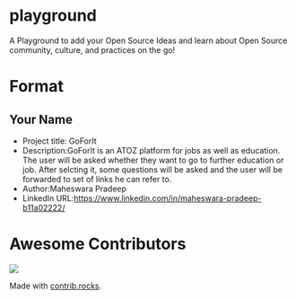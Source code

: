 # playground
A Playground to add your Open Source Ideas and learn about Open Source community, culture, and practices on the go!

# Format
## Your Name
- Project title: GoForIt
- Description:GoForIt is an ATOZ platform for jobs as well as education. The user will be asked whether they want to go to further education or job. After selcting it, some questions will be asked and the user will be forwarded to set of links he can refer to.
- Author:Maheswara Pradeep
- LinkedIn URL:https://www.linkedin.com/in/maheswara-pradeep-b11a02222/

# Awesome Contributors
<a href="https://github.com/VizagOSM/playground/graphs/contributors">
  <img src="https://contrib.rocks/image?repo=VizagOSM/playground" />
</a>

Made with [contrib.rocks](https://contrib.rocks).
